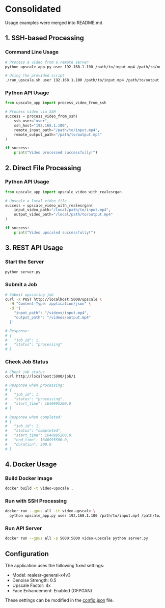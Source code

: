 # Consolidated

Usage examples were merged into README.md.

## 1. SSH-based Processing

### Command Line Usage

```bash
# Process a video from a remote server
python upscale_app.py user 192.168.1.100 /path/to/input.mp4 /path/to/output.mp4

# Using the provided script
./run_upscale.sh user 192.168.1.100 /path/to/input.mp4 /path/to/output.mp4
```

### Python API Usage

```python
from upscale_app import process_video_from_ssh

# Process video via SSH
success = process_video_from_ssh(
    ssh_user="user",
    ssh_host="192.168.1.100",
    remote_input_path="/path/to/input.mp4",
    remote_output_path="/path/to/output.mp4"
)

if success:
    print("Video processed successfully!")
```

## 2. Direct File Processing

### Python API Usage

```python
from upscale_app import upscale_video_with_realesrgan

# Upscale a local video file
success = upscale_video_with_realesrgan(
    input_video_path="/local/path/to/input.mp4",
    output_video_path="/local/path/to/output.mp4"
)

if success:
    print("Video upscaled successfully!")
```

## 3. REST API Usage

### Start the Server

```bash
python server.py
```

### Submit a Job

```bash
# Submit upscaling job
curl -X POST http://localhost:5000/upscale \
  -H "Content-Type: application/json" \
  -d '{
    "input_path": "/videos/input.mp4",
    "output_path": "/videos/output.mp4"
  }'

# Response:
# {
#   "job_id": 1,
#   "status": "processing"
# }
```

### Check Job Status

```bash
# Check job status
curl http://localhost:5000/job/1

# Response when processing:
# {
#   "job_id": 1,
#   "status": "processing",
#   "start_time": 1640995200.0
# }

# Response when completed:
# {
#   "job_id": 1,
#   "status": "completed",
#   "start_time": 1640995200.0,
#   "end_time": 1640995500.0,
#   "duration": 300.0
# }
```

## 4. Docker Usage

### Build Docker Image

```bash
docker build -t video-upscale .
```

### Run with SSH Processing

```bash
docker run --gpus all -it video-upscale \
  python upscale_app.py user 192.168.1.100 /path/to/input.mp4 /path/to/output.mp4
```

### Run API Server

```bash
docker run --gpus all -p 5000:5000 video-upscale python server.py
```

## Configuration

The application uses the following fixed settings:
- Model: realesr-general-x4v3
- Denoise Strength: 0.5
- Upscale Factor: 4x
- Face Enhancement: Enabled (GFPGAN)

These settings can be modified in the [config.json](config.json) file.